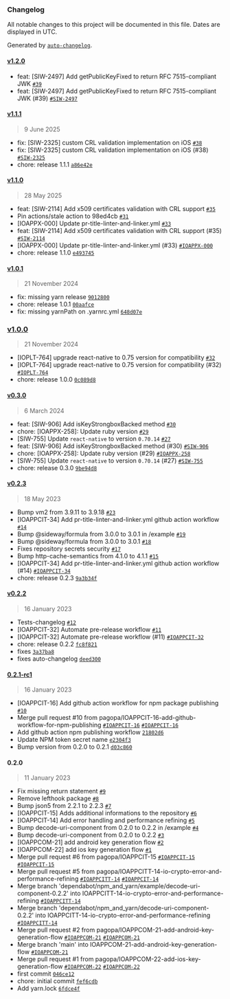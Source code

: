 ### Changelog

All notable changes to this project will be documented in this file. Dates are displayed in UTC.

Generated by [`auto-changelog`](https://github.com/CookPete/auto-changelog).

#### [v1.2.0](https://github.com/pagopa/io-react-native-crypto/compare/v1.1.1...v1.2.0)

- feat: [SIW-2497] Add getPublicKeyFixed to return RFC 7515-compliant JWK [`#39`](https://github.com/pagopa/io-react-native-crypto/pull/39)
- feat: [SIW-2497] Add getPublicKeyFixed to return RFC 7515-compliant JWK (#39) [`#SIW-2497`](https://pagopa.atlassian.net/browse/SIW-2497)

#### [v1.1.1](https://github.com/pagopa/io-react-native-crypto/compare/v1.1.0...v1.1.1)

> 9 June 2025

- fix: [SIW-2325] custom CRL validation implementation on iOS [`#38`](https://github.com/pagopa/io-react-native-crypto/pull/38)
- fix: [SIW-2325] custom CRL validation implementation on iOS (#38) [`#SIW-2325`](https://pagopa.atlassian.net/browse/SIW-2325)
- chore: release 1.1.1 [`a86e42e`](https://github.com/pagopa/io-react-native-crypto/commit/a86e42e61494ccb37a7f65f72d551cb11ffb00fd)

#### [v1.1.0](https://github.com/pagopa/io-react-native-crypto/compare/v1.0.1...v1.1.0)

> 28 May 2025

- feat: [SIW-2114] Add x509 certificates validation with CRL support [`#35`](https://github.com/pagopa/io-react-native-crypto/pull/35)
- Pin actions/stale action to 98ed4cb [`#31`](https://github.com/pagopa/io-react-native-crypto/pull/31)
- [IOAPPX-000] Update pr-title-linter-and-linker.yml [`#33`](https://github.com/pagopa/io-react-native-crypto/pull/33)
- feat: [SIW-2114] Add x509 certificates validation with CRL support (#35) [`#SIW-2114`](https://pagopa.atlassian.net/browse/SIW-2114)
- [IOAPPX-000] Update pr-title-linter-and-linker.yml (#33) [`#IOAPPX-000`](https://pagopa.atlassian.net/browse/IOAPPX-000)
- chore: release 1.1.0 [`e493745`](https://github.com/pagopa/io-react-native-crypto/commit/e493745b561de299e42ed712e438a3e33a1176e7)

#### [v1.0.1](https://github.com/pagopa/io-react-native-crypto/compare/v1.0.0...v1.0.1)

> 21 November 2024

- fix: missing yarn release [`9012800`](https://github.com/pagopa/io-react-native-crypto/commit/901280090d56292f77fbd0dcf5c33e60ef63b397)
- chore: release 1.0.1 [`00aafce`](https://github.com/pagopa/io-react-native-crypto/commit/00aafcedca61297f22c15e07367ee194ed192d0d)
- fix: missing yarnPath on .yarnrc.yml [`648d07e`](https://github.com/pagopa/io-react-native-crypto/commit/648d07eb623eb1c27ce288d526031afd595b852e)

### [v1.0.0](https://github.com/pagopa/io-react-native-crypto/compare/v0.3.0...v1.0.0)

> 21 November 2024

- [IOPLT-764] upgrade react-native to 0.75 version for compatibility [`#32`](https://github.com/pagopa/io-react-native-crypto/pull/32)
- [IOPLT-764] upgrade react-native to 0.75 version for compatibility (#32) [`#IOPLT-764`](https://pagopa.atlassian.net/browse/IOPLT-764)
- chore: release 1.0.0 [`0c089d8`](https://github.com/pagopa/io-react-native-crypto/commit/0c089d88812c9226ff0d0beb214a3da4804a4ad3)

#### [v0.3.0](https://github.com/pagopa/io-react-native-crypto/compare/v0.2.3...v0.3.0)

> 6 March 2024

- feat: [SIW-906] Add isKeyStrongboxBacked method [`#30`](https://github.com/pagopa/io-react-native-crypto/pull/30)
- chore: [IOAPPX-258]: Update ruby version [`#29`](https://github.com/pagopa/io-react-native-crypto/pull/29)
- [SIW-755] Update `react-native` to version `0.70.14` [`#27`](https://github.com/pagopa/io-react-native-crypto/pull/27)
- feat: [SIW-906] Add isKeyStrongboxBacked method (#30) [`#SIW-906`](https://pagopa.atlassian.net/browse/SIW-906)
- chore: [IOAPPX-258]: Update ruby version (#29) [`#IOAPPX-258`](https://pagopa.atlassian.net/browse/IOAPPX-258)
- [SIW-755] Update `react-native` to version `0.70.14` (#27) [`#SIW-755`](https://pagopa.atlassian.net/browse/SIW-755)
- chore: release 0.3.0 [`9be94d8`](https://github.com/pagopa/io-react-native-crypto/commit/9be94d868d537946c918617bf44cb0a8e7cac23e)

#### [v0.2.3](https://github.com/pagopa/io-react-native-crypto/compare/v0.2.2...v0.2.3)

> 18 May 2023

- Bump vm2 from 3.9.11 to 3.9.18 [`#23`](https://github.com/pagopa/io-react-native-crypto/pull/23)
- [IOAPPCIT-34] Add pr-title-linter-and-linker.yml github action workflow [`#14`](https://github.com/pagopa/io-react-native-crypto/pull/14)
- Bump @sideway/formula from 3.0.0 to 3.0.1 in /example [`#19`](https://github.com/pagopa/io-react-native-crypto/pull/19)
- Bump @sideway/formula from 3.0.0 to 3.0.1 [`#18`](https://github.com/pagopa/io-react-native-crypto/pull/18)
- Fixes repository secrets security [`#17`](https://github.com/pagopa/io-react-native-crypto/pull/17)
- Bump http-cache-semantics from 4.1.0 to 4.1.1 [`#15`](https://github.com/pagopa/io-react-native-crypto/pull/15)
- [IOAPPCIT-34] Add pr-title-linter-and-linker.yml github action workflow (#14) [`#IOAPPCIT-34`](https://pagopa.atlassian.net/browse/IOAPPCIT-34)
- chore: release 0.2.3 [`9a3b34f`](https://github.com/pagopa/io-react-native-crypto/commit/9a3b34f073e1fcac5ef9fd5d35603142ff0f9fc1)

#### [v0.2.2](https://github.com/pagopa/io-react-native-crypto/compare/0.2.1-rc1...v0.2.2)

> 16 January 2023

- Tests-changelog [`#12`](https://github.com/pagopa/io-react-native-crypto/pull/12)
- [IOAPPCIT-32] Automate pre-release workflow  [`#11`](https://github.com/pagopa/io-react-native-crypto/pull/11)
- [IOAPPCIT-32] Automate pre-release workflow  (#11) [`#IOAPPCIT-32`](https://pagopa.atlassian.net/browse/IOAPPCIT-32)
- chore: release 0.2.2 [`fc8f821`](https://github.com/pagopa/io-react-native-crypto/commit/fc8f821aec16df4a1d9b8fe09ca5760c427637c7)
- fixes [`3a37ba8`](https://github.com/pagopa/io-react-native-crypto/commit/3a37ba8ac563fd250470df7b071e69afd27b40ae)
- fixes auto-changelog [`deed300`](https://github.com/pagopa/io-react-native-crypto/commit/deed3001e28cc7d50cc2dcfb3637a0f8ad714fd7)

#### [0.2.1-rc1](https://github.com/pagopa/io-react-native-crypto/compare/0.2.0...0.2.1-rc1)

> 16 January 2023

- [IOAPPCIT-16] Add github action workflow for npm package publishing [`#10`](https://github.com/pagopa/io-react-native-crypto/pull/10)
- Merge pull request #10 from pagopa/IOAPPCIT-16-add-github-workflow-for-npm-publishing [`#IOAPPCIT-16`](https://pagopa.atlassian.net/browse/IOAPPCIT-16) [`#IOAPPCIT-16`](https://pagopa.atlassian.net/browse/IOAPPCIT-16)
- Add github action npm publishing workflow [`21802d6`](https://github.com/pagopa/io-react-native-crypto/commit/21802d6217ab69900037f3042d15f6bb93254f64)
- Update NPM token secret name [`e2304f3`](https://github.com/pagopa/io-react-native-crypto/commit/e2304f35609b61961d3fafe674c2e67e8973dac8)
- Bump version from 0.2.0 to 0.2.1 [`d03c860`](https://github.com/pagopa/io-react-native-crypto/commit/d03c8603cc4849063c9881147563a42651d2d259)

#### 0.2.0

> 11 January 2023

- Fix missing return statement [`#9`](https://github.com/pagopa/io-react-native-crypto/pull/9)
- Remove lefthook package [`#8`](https://github.com/pagopa/io-react-native-crypto/pull/8)
- Bump json5 from 2.2.1 to 2.2.3 [`#7`](https://github.com/pagopa/io-react-native-crypto/pull/7)
- [IOAPPCIT-15] Adds additional informations to the repository [`#6`](https://github.com/pagopa/io-react-native-crypto/pull/6)
- [IOAPPCIT-14] Add error handling and performance refining [`#5`](https://github.com/pagopa/io-react-native-crypto/pull/5)
- Bump decode-uri-component from 0.2.0 to 0.2.2 in /example [`#4`](https://github.com/pagopa/io-react-native-crypto/pull/4)
- Bump decode-uri-component from 0.2.0 to 0.2.2 [`#3`](https://github.com/pagopa/io-react-native-crypto/pull/3)
- [IOAPPCOM-21] add android key generation flow [`#2`](https://github.com/pagopa/io-react-native-crypto/pull/2)
- [IOAPPCOM-22] add ios key generation flow [`#1`](https://github.com/pagopa/io-react-native-crypto/pull/1)
- Merge pull request #6 from pagopa/IOAPPCIT-15 [`#IOAPPCIT-15`](https://pagopa.atlassian.net/browse/IOAPPCIT-15) [`#IOAPPCIT-15`](https://pagopa.atlassian.net/browse/IOAPPCIT-15)
- Merge pull request #5 from pagopa/IOAPPCITT-14-io-crypto-error-and-performance-refining [`#IOAPPCITT-14`](https://pagopa.atlassian.net/browse/IOAPPCITT-14) [`#IOAPPCIT-14`](https://pagopa.atlassian.net/browse/IOAPPCIT-14)
- Merge branch 'dependabot/npm_and_yarn/example/decode-uri-component-0.2.2' into IOAPPCITT-14-io-crypto-error-and-performance-refining [`#IOAPPCITT-14`](https://pagopa.atlassian.net/browse/IOAPPCITT-14)
- Merge branch 'dependabot/npm_and_yarn/decode-uri-component-0.2.2' into IOAPPCITT-14-io-crypto-error-and-performance-refining [`#IOAPPCITT-14`](https://pagopa.atlassian.net/browse/IOAPPCITT-14)
- Merge pull request #2 from pagopa/IOAPPCOM-21-add-android-key-generation-flow [`#IOAPPCOM-21`](https://pagopa.atlassian.net/browse/IOAPPCOM-21) [`#IOAPPCOM-21`](https://pagopa.atlassian.net/browse/IOAPPCOM-21)
- Merge branch 'main' into IOAPPCOM-21-add-android-key-generation-flow [`#IOAPPCOM-21`](https://pagopa.atlassian.net/browse/IOAPPCOM-21)
- Merge pull request #1 from pagopa/IOAPPCOM-22-add-ios-key-generation-flow [`#IOAPPCOM-22`](https://pagopa.atlassian.net/browse/IOAPPCOM-22) [`#IOAPPCOM-22`](https://pagopa.atlassian.net/browse/IOAPPCOM-22)
- first commit [`046ce12`](https://github.com/pagopa/io-react-native-crypto/commit/046ce125b036c0930ce84649df2e07f490454ec7)
- chore: initial commit [`fef6cdb`](https://github.com/pagopa/io-react-native-crypto/commit/fef6cdb5da436b48ed7b977893f63a1d8ba15880)
- Add yarn.lock [`6fdce4f`](https://github.com/pagopa/io-react-native-crypto/commit/6fdce4ff86cfbdd23af5c4086462d64170285574)
